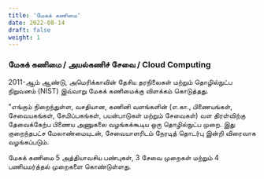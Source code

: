 ```yaml
---
title: 'மேகக் கணிமை'
date: 2022-08-14
draft: false
weight: 1
---
```




### மேகக் கணிமை / அயல்கணிச் சேவை / Cloud Computing

2011-ஆம் ஆண்டு, அமெரிக்காவின் தேசிய தரநிலைகள் மற்றும் தொழில்நுட்ப நிறுவனம் (NIST) இவ்வாறு மேகக் கணிமைக்கு விளக்கம் கொடுத்தது.

"எங்கும் நிறைந்துள்ள, வசதியான, கணினி வளங்களின் (எ.கா., பிணையங்கள், சேவையகங்கள், சேமிப்பகங்கள், பயன்பாடுகள் மற்றும் சேவைகள்) வள திரள்விற்கு தேவைக்கேற்ப பிணைய அணுகலை வழங்கக்கூடிய ஒரு தொழில்நுட்ப முறை. இது குறைந்தபட்ச மேலாண்மையுடன், சேவையாளரிடம் நேரடித் தொடர்பு இன்றி விரைவாக வழங்கப்படும். 

மேகக் கணிமை 5 அத்தியாவசிய பண்புகள், 3 சேவை முறைகள் மற்றும் 4 பணியமர்த்தல் முறைகளை கொண்டுள்ளது.